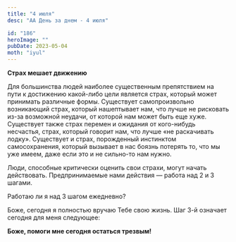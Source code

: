 ```yaml
---
title: "4 июля"
desc: "АА День за днем - 4 июля"

id: "186"
heroImage: ""
pubDate: 2023-05-04
moth: "iyul"
---
```


**Страх мешает движению**

Для большинства людей наиболее существенным препятствием на пути к достижению
какой-либо цели является страх, который может принимать различные формы.
Существует самопроизвольно возникающий страх, который нашептывает нам, что
лучше не рисковать из-за возможной неудачи, от которой нам может быть еще
хуже. Существует также страх перемен и ожидания от кого-нибудь несчастья,
страх, который говорит нам, что лучше «не раскачивать лодку». Существует и
страх, порожденный инстинктом самосохранения, который вызывает в нас боязнь
потерять то, что мы уже имеем, даже если это и не сильно-то нам нужно.

Люди, способные критически оценить свои страхи, могут начать действовать.
Предпринимаемые нами действия — работа над 2 и 3 шагами.

Работаю ли я над 3 шагом ежедневно?

Боже, сегодня я полностью вручаю Тебе свою жизнь. Шаг 3-й означает сегодня для
меня следующее:

**Боже, помоги мне сегодня остаться трезвым!**
